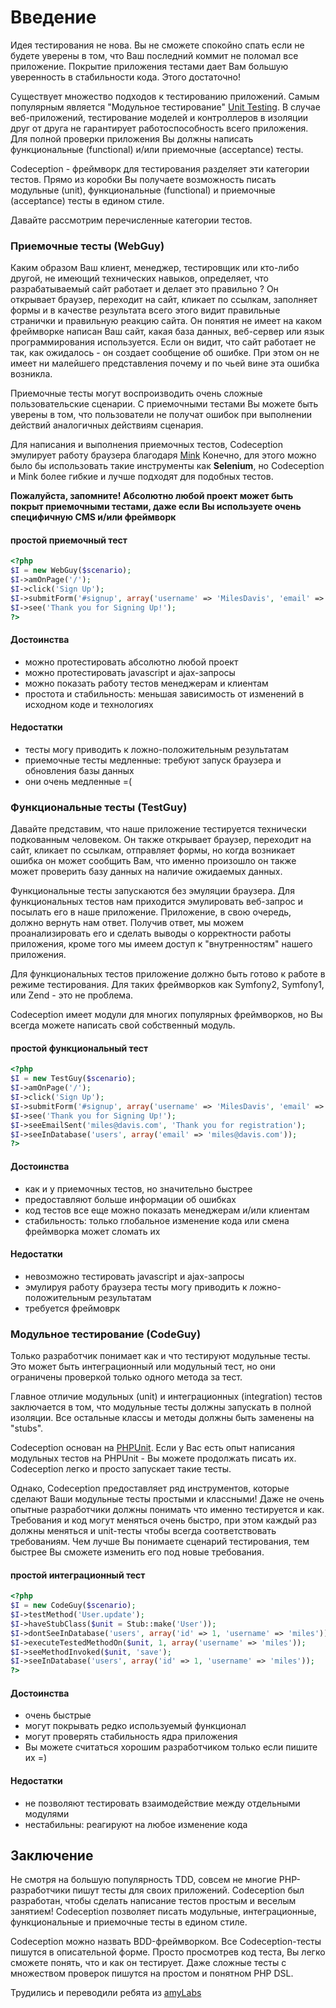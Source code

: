 # Введение

Идея тестирования не нова. Вы не сможете спокойно спать если не будете уверены в том, что Ваш последний коммит не поломал все приложение.
Покрытие приложения тестами дает Вам большую уверенность в стабильности кода. Этого достаточно!

Существует множество подходов к тестированию приложений. Самым популярным является "Модульное тестирование" [Unit Testing](http://en.wikipedia.org/wiki/Unit_testing). В случае веб-приложений, тестирование моделей и контроллеров в изоляции друг от друга не гарантирует работоспособность всего приложения. Для полной проверки приложения Вы должны написать функциональные (functional) и/или приемочные (acceptance) тесты.

Codeception - фреймворк для тестирования разделяет эти категории тестов. Прямо из коробки Вы получаете возможность писать модульные (unit), функциональные (functional) и приемочные (acceptance) тесты в едином стиле.

Давайте рассмотрим перечисленные категории тестов.

### Приемочные тесты (WebGuy)

Каким образом Ваш клиент, менеджер, тестировщик или кто-либо другой, не имеющий технических навыков, определяет, что разрабатываемый сайт работает и делает это правильно ?  Он открывает браузер, переходит на сайт, кликает по ссылкам, заполняет формы и в качестве результата всего этого видит правильные странички и правильную реакцию сайта. Он понятия не имеет на каком фреймворке написан Ваш сайт, какая база данных, веб-сервер или язык программирования используется. Если он видит, что сайт работает не так, как ожидалось - он создает сообщение об ошибке. При этом он не имеет ни малейшего представления почему и по чьей вине эта ошибка возникла.

Приемочные тесты могут воспроизводить очень сложные пользовательские сценарии. С приемочными тестами Вы можете быть уверены в том, что пользователи не получат ошибок при выполнении действий аналогичных действиям сценария. 

Для написания и выполнения приемочных тестов, Codeception эмулирует работу браузера благодаря [Mink](http://mink.behat.org) Конечно, для этого можно было бы использовать такие инструменты как **Selenium**, но Codeception и Mink более гибкие и лучше подходят для подобных тестов.

**Пожалуйста, запомните! Абсолютно любой проект может быть покрыт приемочными тестами, даже если Вы используете очень специфичную CMS и/или фреймворк**

#### простой приемочный тест
```php
<?php
$I = new WebGuy($scenario);
$I->amOnPage('/');
$I->click('Sign Up');
$I->submitForm('#signup', array('username' => 'MilesDavis', 'email' => 'miles@davis.com'));
$I->see('Thank you for Signing Up!');
?>
```

#### Достоинства

* можно протестировать абсолютно любой проект
* можно протестировать javascript и ajax-запросы
* можно показать работу тестов менеджерам и клиентам
* простота и стабильность: меньшая зависимость от изменений в исходном коде и технологиях

#### Недостатки
* тесты могу приводить к ложно-положительным результатам
* приемочные тесты медленные: требуют запуск браузера и обновления базы данных
* они очень медленные =(


### Функциональные тесты (TestGuy)

Давайте представим, что наше приложение тестируется технически подкованным человеком. Он также открывает браузер, переходит на сайт, кликает по ссылкам, отправляет формы, но когда возникает ошибка он может сообщить Вам, что именно произошло он также может проверить базу данных на наличие ожидаемых данных.

Функциональные тесты запускаются без эмуляции браузера. Для функциональных тестов нам приходится эмулировать веб-запрос и посылать его в наше приложение. Приложение, в свою очередь, должно вернуть нам ответ. Получив ответ, мы можем проанализировать его и сделать выводы о корректности работы приложения, кроме того мы имеем доступ к "внутренностям" нашего приложения.

Для функциональных тестов приложение должно быть готово к работе в режиме тестирования. Для таких фреймворков как Symfony2, Symfony1, или Zend - это не проблема. 

Codeception имеет модули для многих популярных фреймворков, но Вы всегда можете написать свой собственный модуль.

#### простой функциональный тест

```php
<?php
$I = new TestGuy($scenario);
$I->amOnPage('/');
$I->click('Sign Up');
$I->submitForm('#signup', array('username' => 'MilesDavis', 'email' => 'miles@davis.com'));
$I->see('Thank you for Signing Up!');
$I->seeEmailSent('miles@davis.com', 'Thank you for registration');
$I->seeInDatabase('users', array('email' => 'miles@davis.com'));
?>
```

#### Достоинства

* как и у приемочных тестов, но значительно быстрее
* предоставляют больше информации об ошибках
* код тестов все еще можно показать менеджерам и/или клиентам
* стабильность: только глобальное изменение кода или смена фреймворка может сломать их 

#### Недостатки

* невозможно тестировать javascript и ajax-запросы
* эмулируя работу браузера тесты могу приводить к ложно-положительным результатам
* требуется фреймоврк

### Модульное тестирование (CodeGuy)

Только разработчик понимает как и что тестируют модульные тесты. Это может быть интеграционный или модульный тест, но они ограничены проверкой только одного метода за тест.

Главное отличие модульных (unit) и интеграционных (integration) тестов заключается в том, что модульные тесты должны запускать в полной изоляции.
Все остальные классы и методы должны быть заменены на "stubs".

Codeception основан на [PHPUnit](http://www.phpunit.de/). Если у Вас есть опыт написания модульных тестов на PHPUnit - Вы можете продолжать писать их. Codeception легко и просто запускает такие тесты. 

Однако, Codeception предоставляет ряд инструментов, которые сделают Ваши модульные тесты простыми и классными! Даже не очень опытные разработчики должны понимать что именно тестируется и как. Требования и код могут меняться очень быстро, при этом каждый раз должны меняться и unit-тесты чтобы всегда соответствовать требованиям. Чем лучше Вы понимаете сценарий тестирования, тем быстрее Вы сможете изменить его под новые требования. 

#### простой интеграционный тест

```php
<?php
$I = new CodeGuy($scenario);
$I->testMethod('User.update');
$I->haveStubClass($unit = Stub::make('User'));
$I->dontSeeInDatabase('users', array('id' => 1, 'username' => 'miles'));
$I->executeTestedMethodOn($unit, 1, array('username' => 'miles'));
$I->seeMethodInvoked($unit, 'save');
$I->seeInDatabase('users', array('id' => 1, 'username' => 'miles'));
?>
```

#### Достоинства

* очень быстрые
* могут покрывать редко используемый функционал
* могут проверять стабильность ядра приложения
* Вы можете считаться хорошим разработчиком только если пишите их =)

#### Недостатки

* не позволяют тестировать взаимодействие между отдельными модулями
* нестабильны: реагируют на любое изменение кода

## Заключение

Не смотря на большую популярность TDD, совсем не многие PHP-разработчики пишут тесты для своих приложений. Codeception был разработан, чтобы сделать написание тестов простым и веселым занятием! Codeception позволяет писать модульные, интеграционные, функциональные и приемочные тесты в едином стиле.

Codeception можно назвать BDD-фреймворком. Все Codeception-тесты пишутся в описательной форме. Просто просмотрев код теста, Вы легко сможете понять, что и как он тестирует. Даже сложные тесты с множеством проверок пишутся на простом и понятном PHP DSL.


Трудились и переводили ребята из [amyLabs](http://amylabs.ru/)
